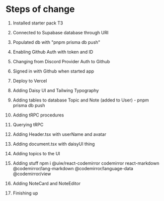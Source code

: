 # Steps of change

1. Installed starter pack T3

2. Connected to Supabase database through URI
3. Populated db with "pnpm prisma db push"

4. Enabling Github Auth with token and ID
5. Changing from Discord Provider Auth to Github
6. Signed in with Github when started app

7. Deploy to Vercel

8. Adding Daisy UI and Tailwing Typography

9. Adding tables to database Topic and Note (added to User) - pnpm prisma db push

10. Adding tRPC procedures
11. Querying tRPC

12. Adding Header.tsx with userName and avatar
13. Adding document.tsx with daisyUI thing
14. Adding topics to the UI
15. Adding stuff npm i @uiw/react-codemirror codemirror react-markdown @codemirror/lang-markdown @codemirror/language-data @codemirror/view
16. Adding NoteCard and NoteEditor

17. Finishing up
